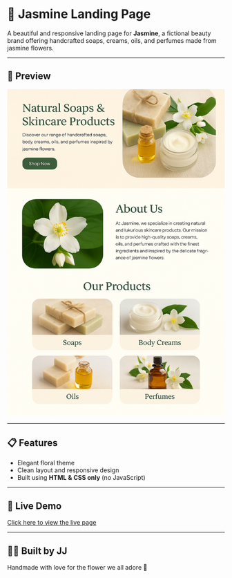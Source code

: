 # 🌸 Jasmine Landing Page

A beautiful and responsive landing page for **Jasmine**, a fictional beauty brand offering handcrafted soaps, creams, oils, and perfumes made from jasmine flowers.

---

## 🌼 Preview

![Jasmine Landing Page Preview](jasmine_preview.png)

---

## 📋 Features
- Elegant floral theme
- Clean layout and responsive design
- Built using **HTML & CSS only** (no JavaScript)

---

## 🚀 Live Demo
[Click here to view the live page](https://jjcoder.github.io/jasmine-landing-page/)

---

## 👩‍💻 Built by JJ
Handmade with love for the flower we all adore 💐
